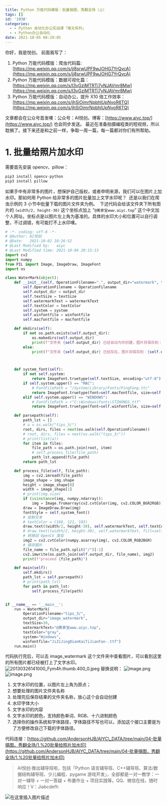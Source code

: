```yaml
---
title: Python 万能代码模版：批量搞图，秀翻全场（上）
tags: []
id: '1938'
categories:
  - - Python 自动化办公实战课「推文系列」
  - - Python办公自动化
date: 2021-10-05 08:29:05
---
```


你好，我是悦创。 前面我写了：

1.  Python 万能代码模版：爬虫代码篇:[https://mp.weixin.qq.com/s/jj8srwUPF9wJOHG7YrQvcA](https://mp.weixin.qq.com/s/jj8srwUPF9wJOHG7YrQvcA)
2.  Python 万能代码模版：数据可视化篇：[https://mp.weixin.qq.com/s/I3vGziMTRTi7yNJAVmr8Mw](https://mp.weixin.qq.com/s/I3vGziMTRTi7yNJAVmr8Mw)
3.  Python 万能代码模版：自动办公，提升 X10 倍工作效率：[https://mp.weixin.qq.com/s/jhSiOimrNpbhIUpNyoR6TQ](https://mp.weixin.qq.com/s/jhSiOimrNpbhIUpNyoR6TQ)

文章都会在公众号首发噢：公众号：AI悦创。博客：[https://www.aiyc.top/](https://www.aiyc.top/) 也会同步发送。 最近在准备拍摄编程类的短视频，所以耽搁了。接下来还是和之前一样，争取一周一篇，每一篇都对你们有所帮助。

# 1\. 批量给照片加水印

需要首先安装 opencv、pillow：

```python
pip3 install opencv-python
pip3 install pillow
```

如果手中有非常多的图片，想保护自己版权，或者申明来源，我们可以在图片上加水印。那如何用 Python 给非常多的图片批量加上文字水印呢？ ​ 还是以我们在爬虫示例的 3 小节中批量下载的图片文件夹为例。 ​ 下述代码会给该文件夹下所有图片的 `(width/2, height-30)` 这个坐标点加上 “`@黄家宝www.aiyc.top`” 这个中文加个人网址。坐标点是以图片左上角为基准的。具体的水印大小和位置可以自行调整，不过调错，有可能打不上水印噢。

```python
# -*- coding: utf-8 -*-
# @Author: AI悦创
# @Date:   2021-10-02 10:26:52
# @Last Modified by:   aiyc
# @Last Modified time: 2021-10-04 20:15:13
import cv2
import numpy
from PIL import Image, ImageDraw, ImageFont
import os

class WaterMark(object):
    def __init__(self, OperationFilename=".", output_dir="watermark", textSize=10, watermarkText="水印", textColor="#ffffff", system=False, winfontfile=r"C:\Windows\Fonts\STZHONGS.ttf", macfontfile="/System/Library/Fonts/PingFang.ttc"):
        self.OperationFilename = OperationFilename
        self.output_dir = output_dir
        self.textSize = textSize
        self.watermarkText = watermarkText
        self.textColor = textColor
        self.system = system
        self.winfontfile = winfontfile
        self.macfontfile = macfontfile

    def mkdirs(self):
        if not os.path.exists(self.output_dir):
            os.makedirs(self.output_dir)
            print(f"文件夹 {self.output_dir} 已经自动为你创建，图片将保存到：{self.output_dir}")
        else:
            print(f"文件夹 {self.output_dir} 已经存在，图片将保存到：{self.output_dir}")



    def system_font(self):
        if not self.system:
            return ImageFont.truetype(self.textSize, encoding="utf-8")
        if self.system.upper() == "MAC":
            # FontFilePath = "/System/Library/Fonts/PingFang.ttc"
            return ImageFont.truetype(font=self.macfontfile, size=self.textSize, encoding="utf-8")
        elif self.system.upper() == "WINDOWS":
            # FontFilePath = r"C:\Windows\Fonts\STZHONGS.ttf"
            return ImageFont.truetype(font=self.winfontfile, size=self.textSize, encoding="utf-8")

    def parsepath(self):
        path_lst = []
        # a = os.walk("tips_3/")
        root, dirs, files = next(os.walk(self.OperationFilename))
        # root, dirs, files = next(os.walk("tips_3/"))
        # print(list(a))
        for item in files:
            file_path = os.path.join(root, item)
            # self.process_file(file_path)
            path_lst.append(file_path)
        return path_lst

    def process_file(self, file_path):
        img = cv2.imread(file_path)
        image_shape = img.shape
        height = image_shape[0]
        width = image_shape[1]
        # print(img.size)
        if (isinstance(img, numpy.ndarray)):
            img = Image.fromarray(cv2.cvtColor(img, cv2.COLOR_BGR2RGB))
        draw = ImageDraw.Draw(img)
        fontStyle = self.system_font()
        # 绘制文本
        # textColor = (168, 121, 103)
        draw.text((width/2, height-30), self.watermarkText, self.textColor, font=fontStyle)
        # draw.text((width/2, height-30), self.watermarkText, fill=self.textColor, font=fontStyle)
        # 转换回 OpenCV 类型
        img2 = cv2.cvtColor(numpy.asarray(img), cv2.COLOR_RGB2BGR)
        # 保存图片
        file_name = file_path.split("/")[-1]
        cv2.imwrite(os.path.join(self.output_dir, file_name), img2)
        print(f"proceed {file_path}")

    def main(self):
        self.mkdirs()
        path_lst = self.parsepath()
        # print(path_lst)
        for path in path_lst:
            self.process_file(path)


if __name__ == '__main__':
    run = WaterMark(
        OperationFilename="tips_3/", 
        output_dir="image_watermark",
        textSize=10,
        watermarkText="@黄家宝www.aiyc.top",
        textColor="gray",
        system="Windows",
        winfontfile="JiZiJingDianKaiTiJianFan-.ttf")
    run.main()
```

代码执行完后，可以去 image\_watermark 这个文件夹中查看图片，可以看到这里的所有图片都已经被打上了文字水印。 ![20130326141000_Fym4h.thumb.400_0.jpeg](https://img-blog.csdnimg.cn/img_convert/708c3a361d7fc529bb9002b284a4f318.png) 替换说明： ![image.png](https://img-blog.csdnimg.cn/img_convert/5278fca6bc3c5339605b9752378983bc.png) ![image.png](https://img-blog.csdnimg.cn/img_convert/540a752c4889773662fc30b2c0559358.png)

1.  文字水印的位置，以图片左上角为原点；
2.  想要处理的图片文件夹名称
3.  处理完后保存结果的文件夹名称，放心这个会自动创建
4.  水印字体大小
5.  文字水印的内容
6.  文字水印的颜色，支持颜色单词、RGB、十六进制颜色
7.  选择你的操作系统和字体路径，字体路径不写也可以，添加这个接口主要是为了方便修改自己下载的字体路径。

代码连接：[https://github.com/AndersonHJB/AIYC\_DATA/tree/main/04-批量搞图，秀翻全场/1.%20批量给照片加水印](https://github.com/AndersonHJB/AIYC_DATA/tree/main/04-批量搞图，秀翻全场/1.%20批量给照片加水印)

> AI悦创·推出辅导班啦，包括「Python 语言辅导班、C++辅导班、算法/数据结构辅导班、少儿编程、pygame 游戏开发」，全部都是一对一教学：一对一辅导 + 一对一答疑 + 布置作业 + 项目实践等。QQ、微信在线，随时响应！V：Jiabcdefh

![在这里插入图片描述](https://img-blog.csdnimg.cn/fabec8b8da1e43fcbe1ab0c853e2c15a.png)